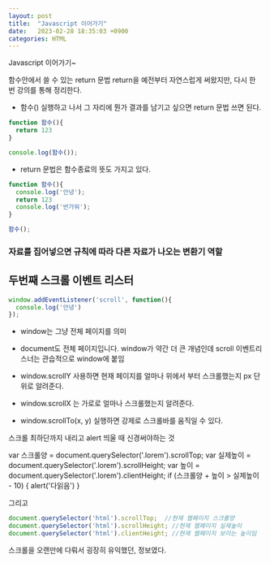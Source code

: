 ```yaml
---
layout: post
title:  "Javascript 이어가기"
date:   2023-02-28 18:35:03 +0900
categories: HTML 
---
```


Javascript 이어가기~

함수안에서 쓸 수 있는 return 문법
return을 예전부터 자연스럽게 써왔지만, 다시 한 번 강의를 통해 정리한다.

* 함수() 실행하고 나서 그 자리에 뭔가 결과를 남기고 싶으면 return 문법 쓰면 된다.
```javascript
function 함수(){
  return 123
}

console.log(함수());
```
* return 문법은 함수종료의 뜻도 가지고 있다.
```javascript
function 함수(){
  console.log('안녕');
  return 123
  console.log('반가워');
}

함수();
```

### 자료를 집어넣으면 규칙에 따라 다른 자료가 나오는 변환기 역할

## 두번째 스크롤 이벤트 리스터
```javascript
window.addEventListener('scroll', function(){
  console.log('안녕')
});
```
* window는 그냥 전체 페이지를 의미
* document도 전체 페이지입니다. window가 약간 더 큰 개념인데 scroll 이벤트리스너는 관습적으로 window에 붙임 

* window.scrollY 사용하면 현재 페이지를 얼마나 위에서 부터 스크롤했는지 px 단위로 알려준다.
* window.scrollX 는 가로로 얼마나 스크롤했는지 알려준다.
* window.scrollTo(x, y) 실행하면 강제로 스크롤바를 움직일 수 있다.

스크롤 최하단까지 내리고 alert 띄울 때 신경써야하는 것

var 스크롤양 = document.querySelector('.lorem').scrollTop;
var 실제높이 = document.querySelector('.lorem').scrollHeight;
var 높이 = document.querySelector('.lorem').clientHeight;
if (스크롤양 + 높이 > 실제높이 - 10) {
alert('다읽음')
}

그리고 
```javascript
document.querySelector('html').scrollTop;  //현재 웹페이지 스크롤양
document.querySelector('html').scrollHeight; //현재 웹페이지 실제높이
document.querySelector('html').clientHeight; //현재 웹페이지 보이는 높이임
```

스크롤을 오랜만에 다뤄서 굉장히 유익했던, 정보였다.